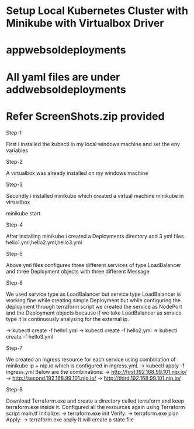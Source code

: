 # Setup Local Kubernetes Cluster with Minikube with Virtualbox Driver
# appwebsoldeployments
# All yaml files are under addwebsoldeployments
# Refer ScreenShots.zip provided

Step-1

First i installed the kubectl in my local windows machine and set the env variables

Step-2

A virtualbox was already installed on my windows machine

Step-3

Secondly i installed minikube which created a virtual machine minikube in virtualbox

minikube start

Step-4

After installing minikube i created a Deployments directory and 3 yml files hello1.yml,hello2.yml,hello3.yml

Step-5

Above yml files configures three different services of type LoadBalancer and three Deployment objects with three different Message

Step-6

We used service type as LoadBalancer but service type LoadBalancer is working fine while creating simple Deployment but while configuring the deployment through terraform script we created the service as NodePort and the Deployment objects because if we take LoadBalancer as service type it is continuously analysing for the external ip.

-> kubectl create -f hello1.yml
-> kubectl create -f hello2.yml
-> kubectl create -f hello3.yml

Step-7

We created an ingress resource for each service using combination of minikube ip + nip.io which is configured in ingress.yml.
-> kubectl apply -f ingress.yml
Below are the combinations:
-> http://first.192.168.99.101.nip.io/
-> http://second.192.168.99.101.nip.io/
-> http://third.192.168.99.101.nip.io/

Step-8

Download Terraform.exe and create a directory called terraform and keep terraform.exe inside it.
Configured all the resources again using Terraform script main.tf
Initialize:
-> terraform.exe init
Verify:
-> terraform.exe plan
Apply:
-> terraform.exe apply
It will create a state file
